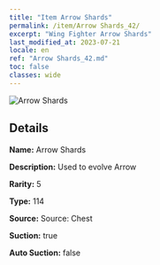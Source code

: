 ```yaml
---
title: "Item Arrow Shards"
permalink: /item/Arrow Shards_42/
excerpt: "Wing Fighter Arrow Shards"
last_modified_at: 2023-07-21
locale: en
ref: "Arrow Shards_42.md"
toc: false
classes: wide
---
```



 ![Arrow Shards](/images/item/Arrow_Shards_p.png)



## Details

 **Name:** Arrow Shards 

 **Description:** Used to evolve Arrow

 **Rarity:** 5 

 **Type:** 114 

 **Source:** Source: Chest 

 **Suction:** true 

 **Auto Suction:** false 


